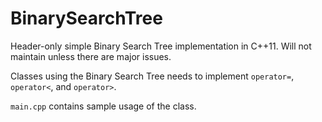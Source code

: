 # BinarySearchTree
Header-only simple Binary Search Tree implementation in C++11. Will not maintain unless there are major issues.

Classes using the Binary Search Tree needs to implement `operator=`, `operator<`, and `operator>`.

`main.cpp` contains sample usage of the class.
